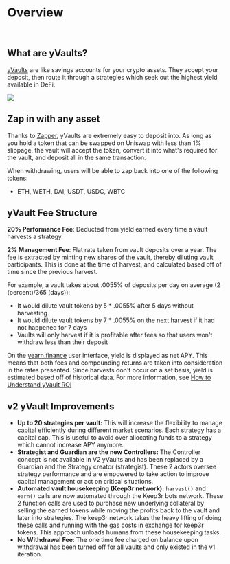# Overview

&nbsp;

## What are yVaults?

[yVaults](https://yearn.finance/vaults) are like savings accounts for your crypto assets. They accept your deposit, then route it through a strategies which seek out the highest yield available in DeFi.

![](https://i.imgur.com/yXnJqsn.png)

## Zap in with any asset

Thanks to [Zapper](https://zapper.fi/), yVaults are extremely easy to deposit into. As long as you hold a token that can be swapped on Uniswap with less than 1% slippage, the vault will accept the token, convert it into what's required for the vault, and deposit all in the same transaction.

When withdrawing, users will be able to zap back into one of the following tokens:

- ETH, WETH, DAI, USDT, USDC, WBTC

## yVault Fee Structure

**20% Performance Fee**: Deducted from yield earned every time a vault harvests a strategy.

**2% Management Fee**: Flat rate taken from vault deposits over a year. The fee is extracted by minting new shares of the vault, thereby diluting vault participants. This is done at the time of harvest, and calculated based off of time since the previous harvest.

For example, a vault takes about .0055% of deposits per day on average (2 (percent)/365 (days)):

- It would dilute vault tokens by 5 \* .0055% after 5 days without harvesting
- It would dilute vault tokens by 7 \* .0055% on the next harvest if it had not happened for 7 days
- Vaults will only harvest if it is profitable after fees so that users won't withdraw less than their deposit

On the [yearn.finance](https://yearn.finance/) user interface, yield is displayed as net APY. This means that both fees and compounding returns are taken into consideration in the rates presented. Since harvests don't occur on a set basis, yield is estimated based off of historical data. For more information, see [How to Understand yVault ROI](/getting-started/guides/how-to-understand-yvault-roi)

## v2 yVault Improvements

- **Up to 20 strategies per vault:** This will increase the flexibility to manage capital efficiently during different market scenarios. Each strategy has a capital cap. This is useful to avoid over allocating funds to a strategy which cannot increase APY anymore.
- **Strategist and Guardian are the new Controllers:** The Controller concept is not available in V2 yVaults and has been replaced by a Guardian and the Strategy creator \(strategist\). These 2 actors oversee strategy performance and are empowered to take action to improve capital management or act on critical situations.
- **Automated vault housekeeping \(Keep3r network\):** `harvest()` and `earn()` calls are now automated through the Keep3r bots network. These 2 function calls are used to purchase new underlying collateral by selling the earned tokens while moving the profits back to the vault and later into strategies. The keep3r network takes the heavy lifting of doing these calls and running with the gas costs in exchange for keep3r tokens. This approach unloads humans from these housekeeping tasks.
- **No Withdrawal Fee**: The one time fee charged on balance upon withdrawal has been turned off for all vaults and only existed in the v1 iteration.
